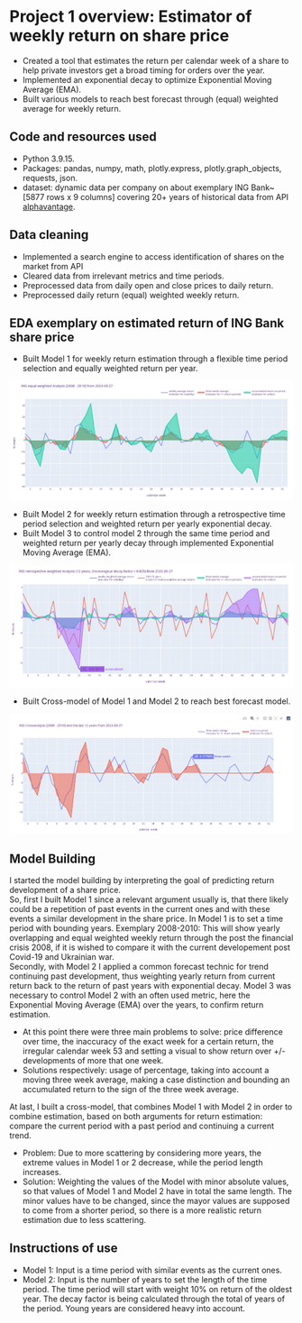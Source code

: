 # Project 1 overview: Estimator of weekly return on share price
* Created a tool that estimates the return per calendar week of a share to help private investors get a broad timing for orders over the year.
* Implemented an exponential decay to optimize Exponential Moving Average (EMA).
* Built various models to reach best forecast through (equal) weighted average for weekly return.

## Code and resources used
* Python 3.9.15.
* Packages: pandas, numpy, math, plotly.express, plotly.graph_objects, requests, json.
* dataset: dynamic data per company on about exemplary ING Bank~[5877 rows x 9 columns] covering 20+ years of historical data from API [alphavantage](https://www.alphavantage.co/).

## Data cleaning
* Implemented a search engine to access identification of shares on the market from API 
* Cleared data from irrelevant metrics and time periods.
* Preprocessed data from daily open and close prices to daily return.
* Preprocessed daily return (equal) weighted weekly return.

## EDA exemplary on estimated return of ING Bank share price
* Built Model 1 for weekly return estimation through a flexible time period selection and equally weighted return per year.

![](/Images/INGreturnanalysis20082010.jpg)

* Built Model 2 for weekly return estimation through a retrospective time period selection and weighted return per yearly exponential decay.
* Built Model 3 to control model 2 through the same time period and weighted return per yearly decay through implemented Exponential Moving Average (EMA).

![](/Images/INGretrospectivereturnanalysis12years.jpg)

* Built Cross-model of Model 1 and Model 2 to reach best forecast model.

![](/Images/INGreturncrossanalysis2008201012years.jpg)

## Model Building
I started the model building by interpreting the goal of predicting return development of a share price. <br>
So, first I built Model 1 since a relevant argument usually is, that there likely could be a repetition of past events in the current ones and with these events a similar development in the share price. In Model 1 is to set a time period with bounding years. Exemplary 2008-2010: This will show yearly overlapping and equal weighted weekly return through the post the financial crisis 2008, if it is wished to compare it with the current developement post Covid-19 and Ukrainian war.<br>
Secondly, with Model 2 I applied a common forecast technic for trend continuing past development, thus weighting yearly return from current return back to the return of past years with exponential decay. Model 3 was necessary to control Model 2 with an often used metric, here the Exponential Moving Average (EMA) over the years, to confirm return estimation.

* At this point there were three main problems to solve: price difference over time, the inaccuracy of the exact week for a certain return, the irregular calendar week 53 and setting a visual to show return over +/- developments of more that one week.
* Solutions respectively: usage of percentage, taking into account a moving three week average, making a case distinction and bounding an accumulated return to the sign of the three week average.

At last, I built a cross-model, that combines Model 1 with Model 2 in order to combine estimation, based on both arguments for return estimation: compare the current period with a past period and continuing a current trend.
* Problem: Due to more scattering by considering more years, the extreme values in Model 1 or 2 decrease, while the period length increases. 
* Solution: Weighting the values of the Model with minor absolute values, so that values of Model 1 and Model 2 have in total the same length. The minor values have to be changed, since the mayor values are supposed to come from a shorter period, so there is a more realistic return estimation due to less scattering.
## Instructions of use
* Model 1: Input is a time period with similar events as the current ones. 
* Model 2: Input is the number of years to set the length of the time period. The time period will start with weight 10% on return of the oldest year. The decay factor is being calculated through the total of years of the period. Young years are considered heavy into account.
